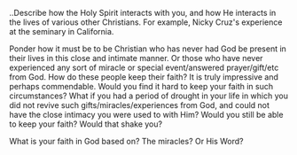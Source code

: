 ..Describe how the Holy Spirit interacts with you, and how He interacts in the lives of various other Christians. For example, Nicky Cruz's experience at the seminary in California.

Ponder how it must be to be Christian who has never had God be present in their lives in this close and intimate manner. Or those who have never experienced any sort of miracle or special event/answered prayer/gift/etc from God. How do these people keep their faith? It is truly impressive and perhaps commendable. Would you find it hard to keep your faith in such circumstances? What if you had a period of drought in your life in which you did not revive such gifts/miracles/experiences from God, and could not have the close intimacy you were used to with Him? Would you still be able to keep your faith? Would that shake you?

What is your faith in God based on? The miracles? Or His Word?
